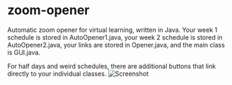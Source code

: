 # zoom-opener
Automatic zoom opener for virtual learning, written in Java. Your week 1 schedule is stored in AutoOpener1.java, your week 2 schedule is stored in AutoOpener2.java, your links are stored in Opener.java, and the main class is GUI.java.

For half days and weird schedules, there are additional buttons that link directly to your individual classes.
![Screenshot](https://raw.githubusercontent.com/mmiiles/zoom-opener/main/images/screenshot.png)
